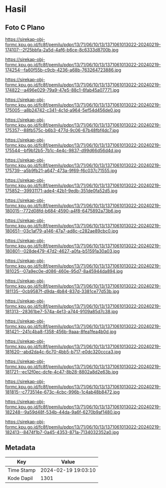 # Hasil

## Foto C Plano

https://sirekap-obj-formc.kpu.go.id/fc8f/pemilu/pdpr/13/71/06/10/13/1371061013022-20240219-174107--2f25bbfa-2a5d-4af6-b6ce-8c6333d8700b.jpg

https://sirekap-obj-formc.kpu.go.id/fc8f/pemilu/pdpr/13/71/06/10/13/1371061013022-20240219-174254--fa60f55b-c9cb-4236-a68b-763264723886.jpg

https://sirekap-obj-formc.kpu.go.id/fc8f/pemilu/pdpr/13/71/06/10/13/1371061013022-20240219-174822--a496e029-79a9-47e5-88c1-6fab45a07771.jpg

https://sirekap-obj-formc.kpu.go.id/fc8f/pemilu/pdpr/13/71/06/10/13/1371061013022-20240219-175005--a8b24742-c341-4c1d-a964-5ef54d456de0.jpg

https://sirekap-obj-formc.kpu.go.id/fc8f/pemilu/pdpr/13/71/06/10/13/1371061013022-20240219-175357--88fb575c-b6b3-477d-9c06-67b48fbf4dc7.jpg

https://sirekap-obj-formc.kpu.go.id/fc8f/pemilu/pdpr/13/71/06/10/13/1371061013022-20240219-175544--bf9b12b5-7b1c-4e4c-9837-d99d66d56d4d.jpg

https://sirekap-obj-formc.kpu.go.id/fc8f/pemilu/pdpr/13/71/06/10/13/1371061013022-20240219-175739--a5b9fb21-a647-473a-9f69-f6c037c71555.jpg

https://sirekap-obj-formc.kpu.go.id/fc8f/pemilu/pdpr/13/71/06/10/13/1371061013022-20240219-175852--39931171-ade4-42b1-9edb-351de0fa52d5.jpg

https://sirekap-obj-formc.kpu.go.id/fc8f/pemilu/pdpr/13/71/06/10/13/1371061013022-20240219-180015--772d08fd-b684-4590-a4f8-6475892a73b6.jpg

https://sirekap-obj-formc.kpu.go.id/fc8f/pemilu/pdpr/13/71/06/10/13/1371061013022-20240219-180651--03c1af79-a146-47a7-ad8c-c282ae89cbc0.jpg

https://sirekap-obj-formc.kpu.go.id/fc8f/pemilu/pdpr/13/71/06/10/13/1371061013022-20240219-180801--028de479-47d2-4627-a0fa-b51591a30a03.jpg

https://sirekap-obj-formc.kpu.go.id/fc8f/pemilu/pdpr/13/71/06/10/13/1371061013022-20240219-181025--07a9ec0e-d086-460e-95d7-8a45944da894.jpg

https://sirekap-obj-formc.kpu.go.id/fc8f/pemilu/pdpr/13/71/06/10/13/1371061013022-20240219-181135--0cb9587f-d9da-4b84-837d-3381ce77d53b.jpg

https://sirekap-obj-formc.kpu.go.id/fc8f/pemilu/pdpr/13/71/06/10/13/1371061013022-20240219-181313--28361be7-574a-4e13-a744-9109a85d7c38.jpg

https://sirekap-obj-formc.kpu.go.id/fc8f/pemilu/pdpr/13/71/06/10/13/1371061013022-20240219-181421--241c4ba8-f358-456b-9aaa-8fea1fea4b0d.jpg

https://sirekap-obj-formc.kpu.go.id/fc8f/pemilu/pdpr/13/71/06/10/13/1371061013022-20240219-181620--abd2da4c-6c70-4bb5-b717-e0dc320ccca3.jpg

https://sirekap-obj-formc.kpu.go.id/fc8f/pemilu/pdpr/13/71/06/10/13/1371061013022-20240219-181721--ec12f0ec-dcfe-4c47-8b28-8802a8d2e63b.jpg

https://sirekap-obj-formc.kpu.go.id/fc8f/pemilu/pdpr/13/71/06/10/13/1371061013022-20240219-181815--c773514e-673c-4cbc-996b-1c4ab48b8472.jpg

https://sirekap-obj-formc.kpu.go.id/fc8f/pemilu/pdpr/13/71/06/10/13/1371061013022-20240219-182248--9a59d48f-534b-44da-9a6f-6270b9af1480.jpg

https://sirekap-obj-formc.kpu.go.id/fc8f/pemilu/pdpr/13/71/06/10/13/1371061013022-20240219-182413--8474f1b7-0a45-4353-871a-7134032352a0.jpg


## Metadata

| Key        | Value               |
| ---------- | ------------------- |
| Time Stamp | 2024-02-19 19:03:10 |
| Kode Dapil | 1301                |




